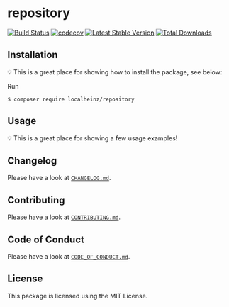 # repository

[![Build Status](https://travis-ci.com/localheinz/repository.svg?branch=master)](https://travis-ci.com/localheinz/repository)
[![codecov](https://codecov.io/gh/localheinz/repository/branch/master/graph/badge.svg)](https://codecov.io/gh/localheinz/repository)
[![Latest Stable Version](https://poser.pugx.org/localheinz/repository/v/stable)](https://packagist.org/packages/localheinz/repository)
[![Total Downloads](https://poser.pugx.org/localheinz/repository/downloads)](https://packagist.org/packages/localheinz/repository)

## Installation

:bulb: This is a great place for showing how to install the package, see below:

Run

```
$ composer require localheinz/repository
```

## Usage

:bulb: This is a great place for showing a few usage examples!

## Changelog

Please have a look at [`CHANGELOG.md`](CHANGELOG.md).

## Contributing

Please have a look at [`CONTRIBUTING.md`](.github/CONTRIBUTING.md).

## Code of Conduct

Please have a look at [`CODE_OF_CONDUCT.md`](.github/CODE_OF_CONDUCT.md).

## License

This package is licensed using the MIT License.
